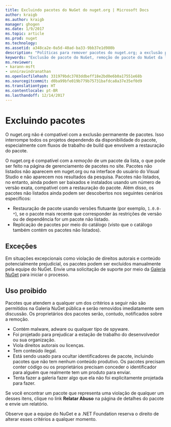```yaml
---
title: Excluindo pacotes do NuGet do nuget.org | Microsoft Docs
author: kraigb
ms.author: kraigb
manager: ghogen
ms.date: 1/9/2017
ms.topic: article
ms.prod: nuget
ms.technology: 
ms.assetid: a348ca2e-0a5d-40ad-ba33-9bb37e1d980b
description: "Políticas para remover pacotes do nuget.org; a exclusão permanente não é compatível, exceto quando os pacotes violam outras políticas."
keywords: "Exclusão de pacote do NuGet, remoção de pacote do NuGet da lista, usos proibidos de pacotes"
ms.reviewer:
- karann-msft
- unniravindranathan
ms.openlocfilehash: 331979bdc3703ddbeff18e2bd0e6b0a17551e68b
ms.sourcegitcommit: d0ba99bfe019b779b75731bafdca8a37e35ef0d9
ms.translationtype: HT
ms.contentlocale: pt-BR
ms.lasthandoff: 12/14/2017
---
```

# <a name="deleting-packages"></a>Excluindo pacotes

O nuget.org não é compatível com a exclusão permanente de pacotes. Isso interrompe todos os projetos dependendo da disponibilidade do pacote, especialmente com fluxos de trabalho de build que envolvem a restauração do pacote.

O nuget.org é compatível com a *remoção* de um pacote da lista, o que pode ser feito na página de gerenciamento de pacotes no site. Pacotes não listados não aparecem em nuget.org ou na interface do usuário do Visual Studio e não aparecem nos resultados da pesquisa. Pacotes não listados, no entanto, ainda podem ser baixados e instalados usando um número de versão exata, compatível com a restauração do pacote. Além disso, os pacotes não listados ainda podem ser descobertos nos seguintes cenários específicos:

- Restauração de pacote usando versões flutuante (por exemplo, `1.0.0-*`), se o pacote mais recente que corresponder às restrições de versão ou de dependência for um pacote não listado.
- Replicação de pacotes por meio do catálogo (visto que o catálogo também contém os pacotes não listados).

## <a name="exceptions"></a>Exceções

Em situações excepcionais como violação de direitos autorais e conteúdo potencialmente prejudicial, os pacotes podem ser excluídos manualmente pela equipe do NuGet. Envie uma solicitação de suporte por meio da [Galeria NuGet](http://www.nuget.org) para iniciar o processo.

## <a name="prohibited-use"></a>Uso proibido

Pacotes que atendem a qualquer um dos critérios a seguir não são permitidos na Galeria NuGet pública e serão removidos imediatamente sem discussão. Os proprietários dos pacotes serão, contudo, notificados sobre a remoção.

- Contém malware, adware ou qualquer tipo de spyware.
- Foi projetado para prejudicar a estação de trabalho do desenvolvedor ou sua organização.
- Viola direitos autorais ou licenças.
- Tem conteúdo ilegal.
- Está sendo usado para ocultar identificadores de pacote, incluindo pacotes que não tem nenhum conteúdo produtivo. Os pacotes precisam conter código ou os proprietários precisam conceder o identificador para alguém que realmente tem um produto para enviar.
- Tenta fazer a galeria fazer algo que ela não foi explicitamente projetada para fazer.

Se você encontrar um pacote que representa uma violação de qualquer um desses itens, clique no link **Relatar Abuso** na página de detalhes do pacote e envie um relatório.

Observe que a equipe do NuGet e a .NET Foundation reserva o direito de alterar esses critérios a qualquer momento.
